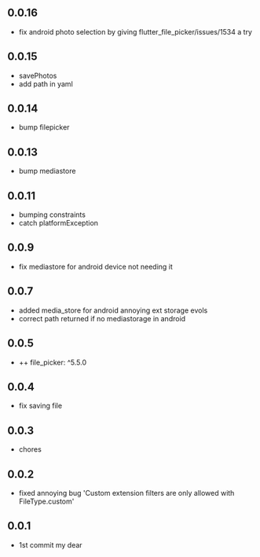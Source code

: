 ## 0.0.16

- fix android photo selection by giving flutter_file_picker/issues/1534 a try

## 0.0.15

- savePhotos
- add path in yaml

## 0.0.14

- bump filepicker

## 0.0.13

- bump mediastore

## 0.0.11

- bumping constraints
- catch platformException

## 0.0.9

- fix mediastore for android device not needing it

## 0.0.7

- added media_store for android annoying ext storage evols
- correct path returned if no mediastorage in android

## 0.0.5

- ++ file_picker: ^5.5.0

## 0.0.4

- fix saving file

## 0.0.3

* chores

## 0.0.2

* fixed annoying bug 'Custom extension filters are only allowed with FileType.custom'

## 0.0.1

* 1st commit my dear
